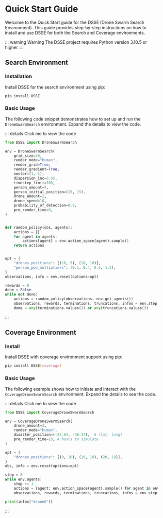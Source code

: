 # Quick Start Guide
Welcome to the Quick Start guide for the DSSE (Drone Swarm Search Environment). This guide provides step-by-step instructions on how to install and use DSSE for both the Search and Coverage environments.

::: warning Warning
The DSSE project requires Python version 3.10.5 or higher.
:::

## Search Environment

### Installation
Install DSSE for the search environment using pip:

```bash
pip install DSSE
```

### Basic Usage
The following code snippet demonstrates how to set up and run the `DroneSwarmSearch` environment. Expand the details to view the code.

::: details Click me to view the code
```python
from DSSE import DroneSwarmSearch

env = DroneSwarmSearch(
    grid_size=40,
    render_mode="human",
    render_grid=True,
    render_gradient=True,
    vector=(1, 1),
    dispersion_inc=0.05,
    timestep_limit=300,
    person_amount=4,
    person_initial_position=(15, 15),
    drone_amount=2,
    drone_speed=10,
    probability_of_detection=0.9,
    pre_render_time=0,
)


def random_policy(obs, agents):
    actions = {}
    for agent in agents:
        actions[agent] = env.action_space(agent).sample()
    return actions


opt = {
    "drones_positions": [(10, 5), (10, 10)],
    "person_pod_multipliers": [0.1, 0.4, 0.5, 1.2],
}
observations, info = env.reset(options=opt)

rewards = 0
done = False
while not done:
    actions = random_policy(observations, env.get_agents())
    observations, rewards, terminations, truncations, infos = env.step(actions)
    done = any(terminations.values()) or any(truncations.values())
```
:::

## Coverage Environment

### Install
Install DSSE with coverage environment support using pip:

```bash
pip install DSSE[coverage]
```

### Basic Usage
The following example shows how to initiate and interact with the `CoverageDroneSwarmSearch` environment. Expand the details to see the code.

::: details Click me to view the code
```python
from DSSE import CoverageDroneSwarmSearch

env = CoverageDroneSwarmSearch(
    drone_amount=3,
    render_mode="human",
    disaster_position=(-24.04, -46.17),  # (lat, long)
    pre_render_time=10, # hours to simulate
)

opt = {
    "drones_positions": [(0, 10), (10, 10), (20, 10)],
}
obs, info = env.reset(options=opt)

step = 0
while env.agents:
    step += 1
    actions = {agent: env.action_space(agent).sample() for agent in env.agents}
    observations, rewards, terminations, truncations, infos = env.step(actions)

print(infos["drone0"])
```
:::
